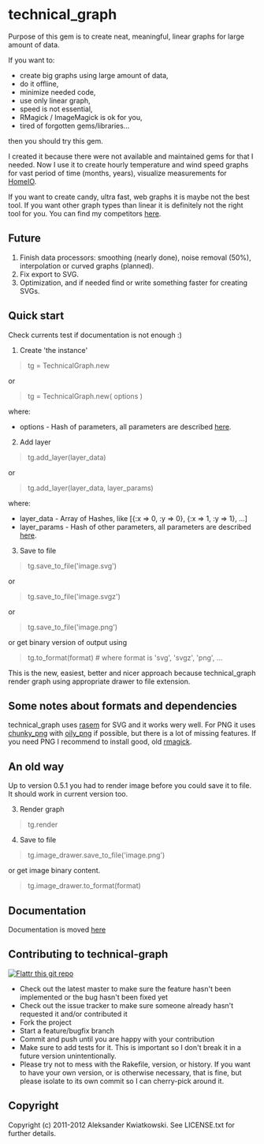 technical_graph
===============

Purpose of this gem is to create neat, meaningful, linear graphs for large amount of data.

If you want to:

* create big graphs using large amount of data,
* do it offline,
* minimize needed code,
* use only linear graph,
* speed is not essential,
* RMagick / ImageMagick is ok for you,
* tired of forgotten gems/libraries...

then you should try this gem.

I created it because there were not available and maintained gems for that I needed. Now I use it to create hourly
temperature and wind speed graphs for vast period of time (months, years), visualize measurements for [HomeIO](https://github.com/akwiatkowski/HomeIO).

If you want to create candy, ultra fast, web graphs it is maybe not the best tool. If you want other graph types than linear it
is definitely not the right tool for you. You can find my competitors [here](https://www.ruby-toolbox.com/categories/graphing).

Future
------

1. Finish data processors: smoothing (nearly done), noise removal (50%), interpolation or curved graphs (planned).
2. Fix export to SVG.
3. Optimization, and if needed find or write something faster for creating SVGs.


Quick start
-----------

Check currents test if documentation is not enough :)

1. Create 'the instance'

  > tg = TechnicalGraph.new

  or

  > tg = TechnicalGraph.new( options )

  where:

  * options - Hash of parameters, all parameters are described [here](https://github.com/akwiatkowski/technical_graph/blob/master/DOCUMENTATION.textile).

2. Add layer

  > tg.add_layer(layer_data)

  or

  > tg.add_layer(layer_data, layer_params)

  where:

  * layer_data - Array of Hashes, like [{:x => 0, :y => 0}, {:x => 1, :y => 1}, ...]
  * layer_params - Hash of other parameters, all parameters are described [here](https://github.com/akwiatkowski/technical_graph/blob/master/DOCUMENTATION.textile).

3. Save to file

  > tg.save_to_file('image.svg')

  or

  > tg.save_to_file('image.svgz')

  or

  > tg.save_to_file('image.png')


  or get binary version of output using

  > tg.to_format(format) # where format is 'svg', 'svgz', 'png', ...


This is the new, easiest, better and nicer approach because technical_graph render graph
using appropriate drawer to file extension.


Some notes about formats and dependencies
-----------------------------------------

technical_graph uses [rasem](https://github.com/aseldawy/rasem) for SVG and it works wery well.
For PNG it uses [chunky_png](https://github.com/wvanbergen/chunky_png) with [oily_png](https://github.com/wvanbergen/oily_png)
if possible, but there is a lot of missing features. If you need PNG I recommend to install
good, old [rmagick](https://github.com/rmagick/rmagick).


An old way
-------------

Up to version 0.5.1 you had to render image before you could save it to file. It should work in current version too.

3. Render graph

> tg.render

4. Save to file

> tg.image_drawer.save_to_file('image.png')

or get image binary content.

> tg.image_drawer.to_format(format)




Documentation
-------------

Documentation is moved [here](https://github.com/akwiatkowski/technical_graph/blob/master/DOCUMENTATION.textile)


Contributing to technical-graph
-------------------------------

[![Flattr this git repo](http://api.flattr.com/button/flattr-badge-large.png)](https://flattr.com/submit/auto?user_id=bobik314&url=https://github.com/akwiatkowski/technical_graph&title=technical_graph&language=en_GB&tags=github&category=software)

* Check out the latest master to make sure the feature hasn't been implemented or the bug hasn't been fixed yet
* Check out the issue tracker to make sure someone already hasn't requested it and/or contributed it
* Fork the project
* Start a feature/bugfix branch
* Commit and push until you are happy with your contribution
* Make sure to add tests for it. This is important so I don't break it in a future version unintentionally.
* Please try not to mess with the Rakefile, version, or history. If you want to have your own version, or is otherwise necessary, that is fine, but please isolate to its own commit so I can cherry-pick around it.


Copyright
---------

Copyright (c) 2011-2012 Aleksander Kwiatkowski. See LICENSE.txt for
further details.

